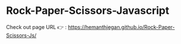 # Rock-Paper-Scissors-Javascript

Check out page URL 👉 : https://hemanthjegan.github.io/Rock-Paper-Scissors-Js/
